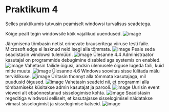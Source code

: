 # Praktikum 4

Selles praktikumis tutvusin peamiselt windowsi turvalisus seadetega.

Kõige pealt tegin windowsile kõik vajalikud uuendused.
![image](https://github.com/DanielErikKiuru/OPsys/assets/146202163/e872c4b3-028c-4ed4-b8ab-9342ed6a4ce2)

Järgmisena tõmbasin netist erinevate brauseritega viiruse testi faile. Microsoft edge ei lasknud neid isegi alla tõmmata.
![image](https://github.com/DanielErikKiuru/OPsys/assets/146202163/23bb22d1-a167-43ad-a89e-8df8d1592549)
Peale seda seadistasin windowsi tulemüüri.
![image](https://github.com/DanielErikKiuru/OPsys/assets/146202163/65ba152f-27df-4fa0-84b2-de1d4031c664)
Ülesanne 4.4 Administraator kasutajal on programmide debugimine disabled aga systemis on enabled.
![image](https://github.com/DanielErikKiuru/OPsys/assets/146202163/e4df1c3a-4665-420c-a423-1ee691dbde4b)
Vahetasin failide õigusi, andsin ülemusele õiguse lugeda faili, kuid mitte muuta.
![image](https://github.com/DanielErikKiuru/OPsys/assets/146202163/5c72d2c0-d3cf-4adb-923c-7887aaeabd05)
                                                                 Ülesanne 4.6 Windows soovitas sisse lülitada mälu terviklikuse.
![image](https://github.com/DanielErikKiuru/OPsys/assets/146202163/6960be12-5719-48aa-b639-10910c68eb58)
Üritasin thonnyt alla tõmmata kasutajaga, mil puudusid õigused.
![image](https://github.com/DanielErikKiuru/OPsys/assets/146202163/7155357a-ec7b-4fba-8306-849728a3c6e5)
Vahetasin seadeid nii, et programmi alla tõmbamiseks küsitakse admin kasutajat ja parooli.
![image](https://github.com/DanielErikKiuru/OPsys/assets/146202163/c107e3f0-95c8-4bd1-9f45-1b19d6882d9e)
Uurisin event vieweri alt ebaõnnestunud sisselogimise kohta.
![image](https://github.com/DanielErikKiuru/OPsys/assets/146202163/d5ecf8fd-8f97-45f7-995f-37b141ceb8a1)
Seadistasin regeditiga windwosi selliselt, et kasutajasse sisselogimisel näidatakse viimast sisselogimist ja sisselogimise katseid.
![image](https://github.com/DanielErikKiuru/OPsys/assets/146202163/d2300105-7949-49b4-9aa8-19ebfe51ccfc)
